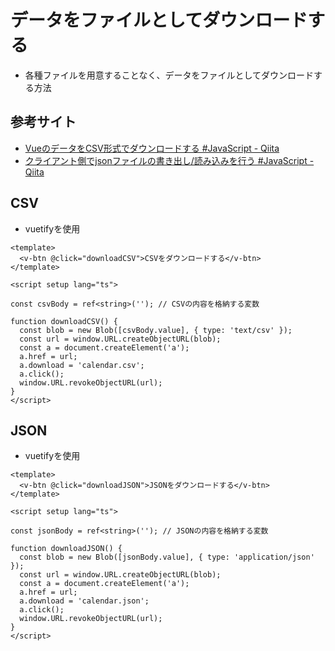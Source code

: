 # データをファイルとしてダウンロードする

- 各種ファイルを用意することなく、データをファイルとしてダウンロードする方法

## 参考サイト

- [VueのデータをCSV形式でダウンロードする #JavaScript - Qiita](https://qiita.com/bellx2/items/4640f0fd78c369d3311f)
- [クライアント側でjsonファイルの書き出し/読み込みを行う #JavaScript - Qiita](https://qiita.com/noa_28/items/9aa57270378cc2374122)


## CSV

- vuetifyを使用

```vue
<template>
  <v-btn @click="downloadCSV">CSVをダウンロードする</v-btn>
</template>

<script setup lang="ts">

const csvBody = ref<string>(''); // CSVの内容を格納する変数

function downloadCSV() {
  const blob = new Blob([csvBody.value], { type: 'text/csv' });
  const url = window.URL.createObjectURL(blob);
  const a = document.createElement('a');
  a.href = url;
  a.download = 'calendar.csv';
  a.click();
  window.URL.revokeObjectURL(url);
}
</script>
```

## JSON

- vuetifyを使用

```vue
<template>
  <v-btn @click="downloadJSON">JSONをダウンロードする</v-btn>
</template>

<script setup lang="ts">

const jsonBody = ref<string>(''); // JSONの内容を格納する変数

function downloadJSON() {
  const blob = new Blob([jsonBody.value], { type: 'application/json' });
  const url = window.URL.createObjectURL(blob);
  const a = document.createElement('a');
  a.href = url;
  a.download = 'calendar.json';
  a.click();
  window.URL.revokeObjectURL(url);
}
</script>
```
